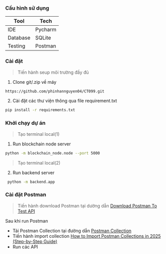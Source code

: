 ### Cấu hình sử dụng
| Tool     | Tech     |
|-----------|-----------|
| IDE    | Pycharm  | 
| Database  | SQLite   | 
| Testing   | Postman   | 
### Cài đặt 
> Tiến hành seup môi trường đầy đủ

1. Clone git/.zip về máy
```bash
https://github.com/phinhannguyen04/CT099.git
```

2. Cài đặt các thư viện thông qua file requirement.txt
```bash
pip install -r requirements.txt
```

### Khởi chạy dự án
> Tạo terminal local(1)
1. Run blockchain node server
```bash
python -m blockchain_node.node --port 5000
```
> Tạo terminal local(2)
2. Run backend server
```bash
 python -m backend.app
```

### Cài đặt Postman
> Tiến hành download Postman tại dường dẫn [Download Postman To Test API](https://www.postman.com/downloads/)

Sau khi run Postman 
- Tải Postman Collection tại đường dẫn [Postman Collection](https://drive.google.com/file/d/1HM4uE7ctzZ0aqX2CfRNAZ_0zLcNBbB3m/view?usp=sharing)
- Tiến hành import collection [How to Import Postman Collections in 2025 (Step-by-Step Guide)](https://www.youtube.com/watch?v=-4CNWIPJDgo)
- Run các API

